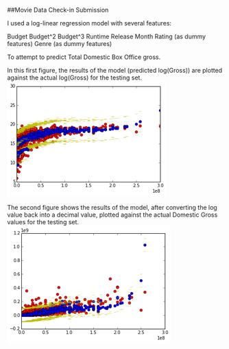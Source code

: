 ##Movie Data Check-in Submission

I used a log-linear regression model with several features:

Budget
Budget^2
Budget^3
Runtime
Release Month
Rating (as dummy features)
Genre (as dummy features)

To attempt to predict Total Domestic Box Office gross.  

In this first figure, the <a color='blue'>results of the model</a> (predicted log(Gross)) are plotted against the <a color='red'>actual</a> log(Gross) for the testing set.
![](./img/log.png)

The second figure shows the <a color='blue'>results of the model</a>, after converting the log value back into a decimal value, plotted against the <a color='red'>actual</a> Domestic Gross values for the testing set.
![](./img/lin.png)

